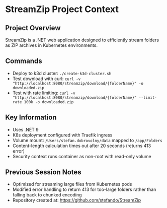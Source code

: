 # StreamZip Project Context

## Project Overview
StreamZip is a .NET web application designed to efficiently stream folders as ZIP archives in Kubernetes environments.

## Commands
- Deploy to k3d cluster: `./create-k3d-cluster.sh`
- Test download with curl: `curl -v "http://localhost:8080/streamzip/download/{folderName}" -o downloaded.zip`
- Test with rate limiting: `curl -v "http://localhost:8080/streamzip/download/{folderName}" --limit-rate 100k -o downloaded.zip`

## Key Information
- Uses .NET 9
- K8s deployment configured with Traefik ingress
- Volume mount: `/Users/stefan.dobrovolny/data` mapped to `/app/Folders`
- Content-length calculation times out after 20 seconds (returns 413 error)
- Security context runs container as non-root with read-only volume

## Previous Session Notes
- Optimized for streaming large files from Kubernetes pods
- Modified error handling to return 413 for too-large folders rather than falling back to chunked encoding
- Repository created at: https://github.com/stefando/StreamZip